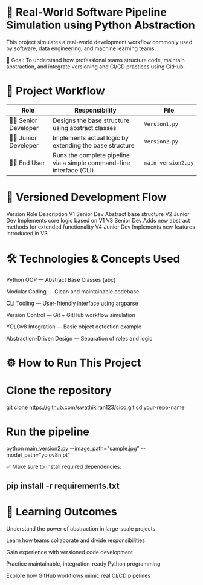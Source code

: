 # 🚀 Real-World Software Pipeline Simulation using Python Abstraction
This project simulates a real-world development workflow commonly used by software, data engineering, and machine learning teams.

🎯 Goal:
To understand how professional teams structure code, maintain abstraction, and integrate versioning and CI/CD practices using GitHub.

# 📌 Project Workflow

| Role                   | Responsibility                                                       | File               |
| ---------------------- | -------------------------------------------------------------------- | ------------------ |
| 👨‍💻 Senior Developer | Designs the base structure using abstract classes                    | `Version1.py`      |
| 👩‍💻 Junior Developer | Implements actual logic by extending the base structure              | `Version2.py`      |
| 🧑‍🚀 End User         | Runs the complete pipeline via a simple command-line interface (CLI) | `main_version2.py` |



# 🔁 Versioned Development Flow
Version	Role	Description
V1	Senior Dev	Abstract base structure
V2	Junior Dev	Implements core logic based on V1
V3	Senior Dev	Adds new abstract methods for extended functionality
V4	Junior Dev	Implements new features introduced in V3

# 🛠️ Technologies & Concepts Used
Python OOP — Abstract Base Classes (abc)

Modular Coding — Clean and maintainable codebase

CLI Tooling — User-friendly interface using argparse

Version Control — Git + GitHub workflow simulation

YOLOv8 Integration — Basic object detection example

Abstraction-Driven Design — Separation of roles and logic

# ⚙️ How to Run This Project
# Clone the repository
git clone https://github.com/swathikiran123/cicd.git
cd your-repo-name

# Run the pipeline
python main_version2.py --image_path="sample.jpg" --model_path="yolov8n.pt"


✅ Make sure to install required dependencies:


## pip install -r requirements.txt

# 🧠 Learning Outcomes

Understand the power of abstraction in large-scale projects

Learn how teams collaborate and divide responsibilities

Gain experience with versioned code development

Practice maintainable, integration-ready Python programming

Explore how GitHub workflows mimic real CI/CD pipelines
